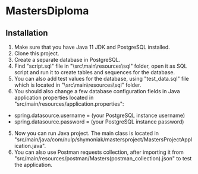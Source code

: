 # MastersDiploma

## Installation
1. Make sure that you have Java 11 JDK and PostgreSQL installed.
2. Clone this project.
3. Create a separate database in PostgreSQL.
4. Find "script.sql" file in "\src\main\resources\sql" folder, open it as SQL script and run it to create tables and sequences for the database.
5. You can also add test values for the database, using "test_data.sql" file which is located in "\src\main\resources\sql" folder.
6. You should also change a few database configuration fields in Java application properties located in "src/main/resources/application.properties":
- spring.datasource.username = (your PostgreSQL instance username)
- spring.datasource.password = (your PostgreSQL instance password)
5. Now you can run Java project. The main class is located in "src/main/java/com/nulp/shymoniak/mastersproject/MastersProjectApplication.java".
6. You can also use Postman requests collection, after importing it from "src/main/resources/postman/Masters(postman_collection).json" to test the application.